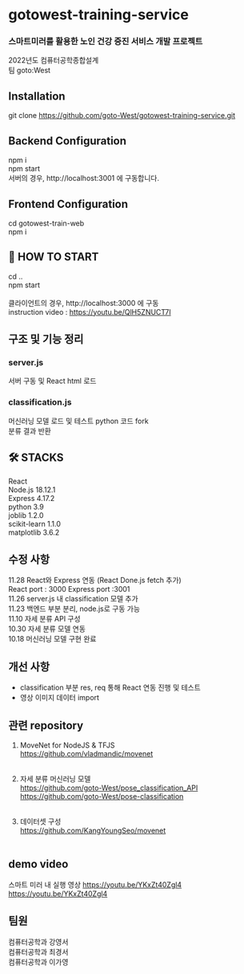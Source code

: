 # gotowest-training-service
<h3> 스마트미러를 활용한 노인 건강 증진 서비스 개발 프로젝트 </h3>
2022년도 컴퓨터공학종합설계 <br>
팀 goto:West <br>

## Installation
git clone https://github.com/goto-West/gotowest-training-service.git

## Backend Configuration
npm i<br>
npm start<br>
서버의 경우, http://localhost:3001 에 구동합니다. <br/>

## Frontend Configuration
cd gotowest-train-web<br>
npm i <br>

## 🤚 HOW TO START
cd .. <br>
npm start<br><br> 
클라이언트의 경우, http://localhost:3000 에 구동 <br/>
instruction video : https://youtu.be/QlH5ZNUCT7I <br/>


## 구조 및 기능 정리

### server.js
서버 구동 및 React html 로드 <br>
### classification.js
머신러닝 모델 로드 및 테스트 python 코드 fork<br>
분류 결과 반환 <br>

##  🛠 STACKS
React <br>
Node.js 18.12.1<br>
Express 4.17.2<br>
python 3.9 <br>
joblib 1.2.0 <br>
scikit-learn 1.1.0 <br>
matplotlib 3.6.2 <br>


## 수정 사항
11.28 React와 Express 연동 (React Done.js fetch 추가)<br>
React port : 3000   Express port :3001 <br>
11.26 server.js 내 classification 모델 추가 <br>
11.23 백엔드 부분 분리, node.js로 구동 가능 <br>
11.10 자세 분류 API 구성 <br>
10.30 자세 분류 모델 연동 <br>
10.18 머신러닝 모델 구현 완료 <br>


## 개선 사항
- classification 부분 res, req 통해 React 연동 진행 및 테스트 <br>
- 영상 이미지 데이터 import <br>

## 관련 repository

1. MoveNet for NodeJS & TFJS<br>
https://github.com/vladmandic/movenet <br><br>

2. 자세 분류 머신러닝 모델 <br>
https://github.com/goto-West/pose_classification_API<br>
https://github.com/goto-West/pose-classification<br><br>

3. 데이터셋 구성 <br>
https://github.com/KangYoungSeo/movenet <br><br>



## demo video
스마트 미러 내 실행 영상
https://youtu.be/YKxZt40Zgl4
https://youtu.be/YKxZt40Zgl4


## 팀원
컴퓨터공학과 강영서<br>
컴퓨터공학과 최경서<br>
컴퓨터공학과 이가영<br>


